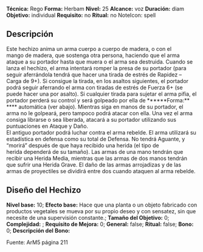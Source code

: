 
**Técnica:** Rego
**Forma:** Herbam
**Nivel:** 25
**Alcance:** voz 
**Duración:** diam  
**Objetivo:** individual
**Requisito:** no
**Ritual:** no
NoteIcon: spell




## Descripción 
<p>Este hechizo anima un arma cuerpo a cuerpo de madera, o con el mango de madera, que sostenga otra persona, haciendo que el arma ataque a su portador hasta que muera o el arma sea destruida. Cuando se lanza el hechizo, el arma intentará romper la presa de su portador (para seguir aferrándola tendrá que hacer una tirada de estrés de Rapidez – Carga de 9+). Si consigue la tirada, en los asaltos siguientes, el portador podrá seguir aferrando el arma con tiradas de estrés de Fuerza 6+ (se puede hacer una por asalto). Si cualquier tirada para sujetar el arma pifia, el portador perderá su control y será golpeado por ella de ******Forma:** **** automática (ver abajo). Mientras siga en manos de su portador, el arma no le golpeará, pero tampoco podrá atacar con ella. Una vez el arma consiga librarse o sea liberada, atacará a su portador utilizando sus puntuaciones en Ataque y Daño.<br>El antiguo portador podrá luchar contra el arma rebelde. El arma utilizará su estadística en defensa como su total de Defensa. No tendrá Aguante, y “morirá” después de que haya recibido una herida (el tipo de herida dependerá de su tamaño). Las armas de una mano tendrán que recibir una Herida Media, mientras que las armas de dos manos tendrán que sufrir una Herida Grave. El daño de las armas arrojadizas y de las armas de proyectiles se dividirá entre dos cuando ataquen al arma rebelde.</p>

## Diseño del Hechizo 

**Nivel base:** 10; **Efecto base:** Hace que una planta o un objeto fabricado con productos vegetales se mueva por su propio deseo y con sensatez, sin que necesite de una supervisión constante.;  **Tamaño del **Objetivo:**** 0; **Complejidad:** ; **Requisito de Mejora:** 0; **General:** false; **Ritual:** false; **Bono:** 0; **Descripción del** **Bono:** 

Fuente: ArM5 página 211
